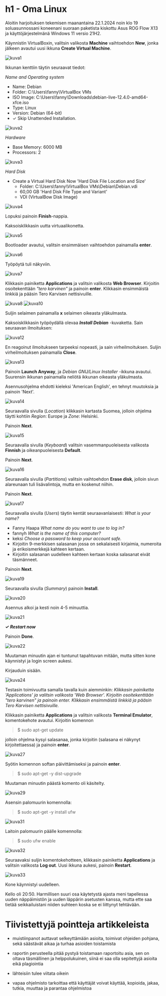 # h1 - Oma Linux

Aloitin harjoituksen tekemisen maanantaina 22.1.2024 noin klo 19 soluasunnossani koneenani suoraan paketista kiskottu Asus ROG Flow X13 ja käyttöjärjestelmänä Windows 11 versio 21H2.

Käynnistin VirtualBoxin, valitsin valikosta **Machine** vaihtoehdon **New**, jonka jälkeen avautui uusi ikkuna **Create Virtual Machine**.

![kuva1](/kuva01.png)

Ikkunan kenttiin täytin seuraavat tiedot:

*Name and Operating system*
- Name: Debian
- Folder: C:\Users\fanny\VirtualBox VMs
- ISO Image: C:\Users\fanny\Downloads\debian-live-12.4.0-amd64-xfce.iso
- Type: Linux
- Version: Debian (64-bit)
- ✓ Skip Unattended Installation.

![kuva2](/kuva02.png)

*Hardware*
- Base Memory: 6000 MB
- Processors: 2

![kuva3](/kuva03.png)

*Hard Disk*
- Create a Virtual Hard Disk Now
	'Hard Disk File Location and Size'
	- Folder: C:\Users\fanny\VirtualBox VMs\Debian\Debian.vdi
	- 60,00 GB
	'Hard Disk File Type and Variant'
	- VDI (VirtualBow Disk Image)

![kuva4](/kuva04.png)

Lopuksi painoin **Finish**-nappia.

Kaksoisklikkasin uutta virtuaalikonetta.

![kuva5](/kuva05.png)

Bootloader avautui, valitsin ensimmäisen vaihtoehdon painamalla **enter**.

![kuva6](/kuva06.png)

Työpöytä tuli näkyviin.

![kuva7](/kuva07.png)

Klikkasin painiketta **Applications** ja valitsin valikosta **Web Browser**. Kirjoitin osoitekenttään *"tero karvinen"* ja painoin **enter**. Klikkasin ensimmäistä linkkiä ja pääsin Tero Karvisen nettisivuille.

![kuva8](/kuva08.png)
![kuva10](/kuva10.png)

Suljin selaimen painamalla **x** selaimen oikeasta yläkulmasta.

Kaksoisklikkasin työpöydällä olevaa ***Install Debian*** -kuvaketta.
Sain seuraavan ilmoituksen:

![kuva12](/kuva12.png)

En reagoinut ilmoitukseen tarpeeksi nopeasti, ja sain virheilmoituksen. Suljin virheilmoituksen painamalla **Close**.

![kuva13](/kuva13.png)

Painoin **Launch Anyway**, ja *Debian GNU/Linux Installer* -ikkuna avautui. Suurensin ikkunan painamalla neliötä ikkunan oikeasta yläkulmasta.

Asennusohjelma ehdotti kieleksi 'American English', en tehnyt muutoksia ja painoin 'Next'.

![kuva14](/kuva14.png)

Seuraavalla sivulla (*Location*) klikkasin kartasta Suomea, jolloin ohjelma täytti kohtiin *Region*: Europe ja *Zone*: Helsinki.

Painoin **Next**.

![kuva15](/kuva15.png)

Seuraavalla sivulla (*Keyboard*) valitsin vasemmanpuoleisesta valikosta **Finnish** ja oikeanpuoleisesta **Default**.

Painoin **Next**.

![kuva16](/kuva16.png)

Seuraavalla sivulla (*Partitions*) valitsin vaihtoehdon **Erase disk**, jolloin sivun alareunaan tuli lisävalintoja, mutta en koskenut niihin.

Painoin **Next**.

![kuva17](/kuva17.png)

Seuraavalla sivulla (*Users*) täytin kentät seuraavanlaisesti:
*What is your name?*
- Fanny Haapa
*What name do you want to use to log in?*
- fannyh
*What is the name of this computer?*
- keksi
*Choose a password to keep your account safe.*
- Kirjoitin 9-merkkisen salasanan jossa on sekalaisesti kirjaimia, numeroita ja erikoismerkkejä kahteen kertaan.
- Kirjoitin salasanan uudelleen kahteen kertaan koska salasanat eivät täsmänneet.

Painoin **Next**.

![kuva19](/kuva19.png)

Seuraavalla sivulla (*Summary*) painoin **Install**.

![kuva20](/kuva20.png)

Asennus alkoi ja kesti noin 4-5 minuuttia.

![kuva21](/kuva21.png)

***✓ Restart now***

Painoin **Done**.

![kuva22](/kuva22.png)

Muutaman minuutin ajan ei tuntunut tapahtuvan mitään, mutta sitten kone käynnistyi ja login screen aukesi.

Kirjauduin sisään.

![kuva24](/kuva24.png)

Testasin toimivuutta samalla tavalla kuin aiemminkin:
*Klikkasin painiketta 'Applications' ja valitsin valikosta 'Web Browser'. Kirjoitin osoitekenttään "tero karvinen" ja painoin enter. Klikkasin ensimmäistä linkkiä ja pääsin Tero Karvisen nettisivuille.*

Klikkasin painiketta **Applications** ja valitsin valikosta **Terminal Emulator**, komentokehote avautui. Kirjoitin komennon

> $ sudo apt-get update

jolloin ohjelma kysyi salasanaa, jonka kirjoitin (salasana ei näkynyt kirjoitettaessa) ja painoin **enter**.

![kuva27](/kuva27.png)

Syötin komennon softan päivittämiseksi ja painoin **enter**.

> $ sudo apt-get -y dist-upgrade

Muutaman minuutin päästä komento oli käsitelty.

![kuva29](/kuva29.png)

Asensin palomuurin komennolla:

> $ sudo apt-get -y install ufw

![kuva31](/kuva31.png)

Laitoin palomuurin päälle komennolla:

> $ sudo ufw enable

![kuva32](/kuva32.png)

Seuraavaksi suljin komentokehotteen, klikkasin painiketta **Applications** ja valitsin valikosta **Log out**.
Uusi ikkuna aukesi, painoin **Restart**.

![kuva33](/kuva33.png)

Kone käynnistyi uudelleen.

Kello oli 20:50. Harmillisen suuri osa käytetystä ajasta meni tapellessa uuden näppäimistön ja uuden läppärin asetusten kanssa, mutta ette saa tietää seikkailuistani niiden suhteen koska se ei liittynyt tehtävään.


# Tiivistettyjä pointteja artikkeleista

- muistiinpanot auttavat selkeyttämään asioita, toimivat ohjeiden pohjana, sekä säästävät aikaa ja turhaa asioiden toistamista
- raportin perusteella pitää pystyä toistamaan raportoitu asia, sen on oltava täsmällinen ja helppolukuinen, siinä ei saa olla sepitettyjä asioita eikä plagiointia
- lähteisiin tulee viitata oikein

- vapaa ohjelmisto tarkoittaa että käyttäjät voivat käyttää, kopioida, jakaa, tutkia, muuttaa ja parantaa ohjelmistoa

